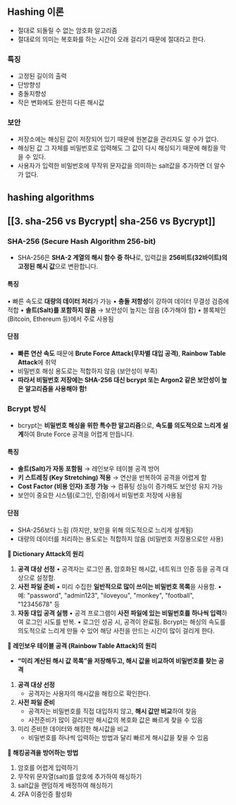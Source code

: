 
## Hashing 이론
- 절대로 되돌릴 수 없는 암호화 알고리즘
- 절대로의 의미는 복호화를 하는 시간이 오래 걸리기 때문에 절대라고 한다.
 
### 특징
- 고정된 길이의 출력
- 단방향성
- 충돌지향성
- 작은 변화에도 완전히 다른 해시값
### 보안
- 저장소에는 해싱된 값이 저장되어 있기 때문에 원본값을 관리자도 알 수가 없다.
- 해싱된 값 그 자체를 비밀번호로 입력해도 그 값이 다시 해싱되기 때문에 해킹을 막을 수 있다.
- 사용자가 입력한 비밀번호에 무작위 문자값을 의미하는 salt값을 추가하면 더 알수가 없다.

## hashing algorithms
## **[[3. sha-256 vs Bycrypt| sha-256 vs Bycrypt]]**
### SHA-256 (Secure Hash Algorithm 256-bit)
- SHA-256은 **SHA-2 계열의 해시 함수 중 하나**로, 입력값을 **256비트(32바이트)의 고정된 해시 값**으로 변환합니다.
#### 특징
• 빠른 속도로 **대량의 데이터 처리**가 가능
• **충돌 저항성**이 강하여 데이터 무결성 검증에 적합
• **솔트(Salt)를 포함하지 않음** → 보안성이 높지는 않음 (추가해야 함)
• 블록체인(Bitcoin, Ethereum 등)에서 주로 사용됨
#### 단점
- **빠른 연산 속도** 때문에 **Brute Force Attack(무차별 대입 공격)**, **Rainbow Table Attack**에 취약
- 비밀번호 해싱 용도로는 적합하지 않음 (보안성이 부족)
- **따라서 비밀번호 저장에는 SHA-256 대신 bcrypt 또는 Argon2 같은 보안성이 높은 알고리즘을 사용해야 함!**

### Bcrypt 방식
- bcrypt는 **비밀번호 해싱을 위한 특수한 알고리즘**으로, **속도를 의도적으로 느리게 설계**하여 Brute Force 공격을 어렵게 만듭니다.
#### 특징
- **솔트(Salt)가 자동 포함됨** → 레인보우 테이블 공격 방어
- **키 스트레칭 (Key Stretching) 적용** → 연산을 반복하여 공격을 어렵게 함
- **Cost Factor (비용 인자) 조정 가능** → 컴퓨팅 성능이 증가해도 보안성 유지 가능
- 보안이 중요한 시스템(로그인, 인증)에서 비밀번호 저장에 사용됨
#### 단점
- SHA-256보다 느림 (하지만, 보안을 위해 의도적으로 느리게 설계됨)
- 대량의 데이터를 처리하는 용도로는 적합하지 않음 (비밀번호 저장용으로만 사용)

**🔹 Dictionary Attack의 원리**
1. **공격 대상 선정**
	• 공격자는 로그인 폼, 암호화된 해시값, 네트워크 인증 등을 공격 대상으로 설정함.
2. **사전 파일 준비**
	• 미리 수집한 **일반적으로 많이 쓰이는 비밀번호 목록**을 사용함.
	• 예: "password", "admin123", "iloveyou", "monkey", "football", "12345678" 등
3. **자동 대입 공격 실행**
	• 공격 프로그램이 **사전 파일에 있는 비밀번호를 하나씩 입력**하여 로그인 시도를 반복.
	• 로그인 성공 시, 공격이 완료됨.
	Bcrypt는 해싱의 속도를 의도적으로 느리게 만들 수 있어 해당 사전을 만드는 시간이 많이 걸리게 한다.

**🔹 레인보우 테이블 공격 (Rainbow Table Attack)의 원리**
- **“미리 계산된 해시 값 목록”을 저장해두고, 해시 값을 비교하여 비밀번호를 찾는 공격**
1. **공격 대상 선정**
	- 공격자는 사용자의 해시값을 해킹으로 확인한다.
2. **사전 파일 준비**
	- 공격자는 비밀번호를 직접 대입하지 않고, **해시 값만 비교**하여 찾음
	- 사전준비가 많이 걸리지만 해시값의 복호화 값은 빠르게 찾을 수 있음
3. 미리 준비한 데이터와 해킹한 해시값을 비교 
	- 비밀번호를 하나씩 입력하는 방법과 달리 빠르게 해시값을 찾을 수 있음

**🔹 해킹공격을 방어하는 방법**
1. 암호를 어렵게 입력하기
2. 무작위 문자열(salt)를 암호에 추가하여 해싱하기
3. salt값을 랜덤하게 배정하여 해싱하기
4. 2FA 이중인증 활성화
